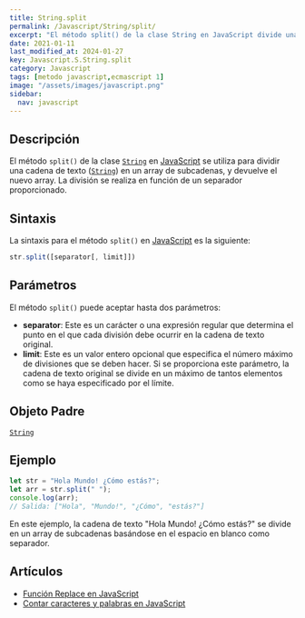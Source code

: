 ```yaml
---
title: String.split
permalink: /Javascript/String/split/
excerpt: "El método split() de la clase String en JavaScript divide una cadena de texto en un array de subcadenas utilizando un separador."
date: 2021-01-11
last_modified_at: 2024-01-27
key: Javascript.S.String.split
category: Javascript
tags: [metodo javascript,ecmascript 1]
image: "/assets/images/javascript.png"
sidebar:
  nav: javascript
---
```


## Descripción


El método `split()` de la clase [`String`](https://www.w3api.com/Javascript/String/) en [JavaScript](https://manualweb.net/javascript/) se utiliza para dividir una cadena de texto ([`String`](https://www.w3api.com/Javascript/String/)) en un array de subcadenas, y devuelve el nuevo array. La división se realiza en función de un separador proporcionado.


## Sintaxis


La sintaxis para el método `split()` en [JavaScript](https://manualweb.net/javascript/) es la siguiente:


```javascript
str.split([separator[, limit]])

```


## Parámetros


El método `split()` puede aceptar hasta dos parámetros:

- **separator**: Este es un carácter o una expresión regular que determina el punto en el que cada división debe ocurrir en la cadena de texto original.
- **limit**: Este es un valor entero opcional que especifica el número máximo de divisiones que se deben hacer. Si se proporciona este parámetro, la cadena de texto original se divide en un máximo de tantos elementos como se haya especificado por el límite.

## Objeto Padre


[`String`](https://www.w3api.com/Javascript/String/)


## Ejemplo


```javascript
let str = "Hola Mundo! ¿Cómo estás?";
let arr = str.split(" ");
console.log(arr);
// Salida: ["Hola", "Mundo!", "¿Cómo", "estás?"]

```


En este ejemplo, la cadena de texto "Hola Mundo! ¿Cómo estás?" se divide en un array de subcadenas basándose en el espacio en blanco como separador.


## Artículos

- [Función Replace en JavaScript](https://lineadecodigo.com/javascript/funcion-replace-en-javascript/)
- [Contar caracteres y palabras en JavaScript](https://lineadecodigo.com/javascript/contar-caracteres-y-palabras-en-javascript/)
